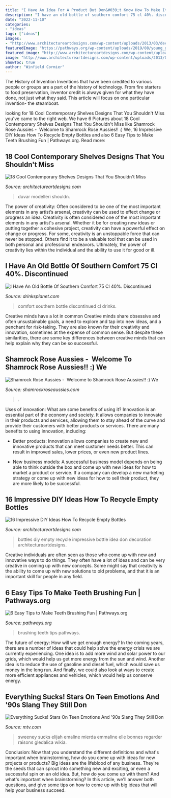 ```yaml
---
title: "I Have An Idea For A Product But Don&#039;t Know How To Make It : I Have An Old Bottle Of Southern Comfort 75 Cl 40%. Discontinued"
description: "I have an old bottle of southern comfort 75 cl 40%. discontinued"
date: "2022-11-10"
categories:
- "ideas"
tags: ["ideas"]
images:
- "http://www.architectureartdesigns.com/wp-content/uploads/2013/03/decoration-bottles-diy-ArchitectureArtDesigns-7.jpg"
featuredImage: "https://pathways.org/wp-content/uploads/2019/08/young_girls_with_pigtails_brushing_her_teeth.jpg"
featured_image: "http://www.architectureartdesigns.com/wp-content/uploads/2013/03/decoration-bottles-diy-ArchitectureArtDesigns-7.jpg"
image: "http://www.architectureartdesigns.com/wp-content/uploads/2013/03/decoration-bottles-diy-ArchitectureArtDesigns-7.jpg"
ShowToc: true
author: "Winfield Cormier"
---
```



The History of Invention
Inventions that have been credited to various people or groups are a part of the history of technology. From fire starters to food preservation, inventor credit is always given for what they have done, not just what they said. This article will focus on one particular invention- the steamboat.

	

		
looking for 18 Cool Contemporary Shelves Designs That You Shouldn&#039;t Miss you've came to the right web. We have 6 Pictures about 18 Cool Contemporary Shelves Designs That You Shouldn&#039;t Miss like Shamrock Rose Aussies - ﻿﻿﻿ Welcome to Shamrock Rose Aussies!! :) We, 16 Impressive DIY Ideas How To Recycle Empty Bottles and also 6 Easy Tips to Make Teeth Brushing Fun | Pathways.org. Read more:
		
    
## 18 Cool Contemporary Shelves Designs That You Shouldn&#039;t Miss

<img loading=lazy src="https://www.architectureartdesigns.com/wp-content/uploads/2016/10/8-33.jpg" onerror="this.onerror=null;this.src='https://tse4.mm.bing.net/th?id=OIP.hGBVCws2Xq4nbvNslJHbwgHaHa&amp;pid=15.1';" alt="18 Cool Contemporary Shelves Designs That You Shouldn&#039;t Miss">

_Source: architectureartdesigns.com_

>duvar modelleri shouldn. 

	

The power of creativity: Often considered to be one of the most important elements in any artist’s arsenal, creativity can be used to effect change or progress an idea.
Creativity is often considered one of the most important elements in any artist's arsenal. Whether it be for creating new ideas or putting together a cohesive project, creativity can have a powerful effect on change or progress. For some, creativity is an unstoppable force that can never be stopped. Others find it to be a valuable tool that can be used in both personal and professional endeavors. Ultimately, the power of creativity lies within the individual and the ability to use it for good or ill.

    
## I Have An Old Bottle Of Southern Comfort 75 Cl 40%. Discontinued

<img loading=lazy src="https://decg5lu73tfmh.cloudfront.net/drinksplanet.com/images/fbfiles/images/DF78E11D-B2B8-436B-8773-01D2DD47B3F8-6pcgjr78d6_v_1538742037.jpeg" onerror="this.onerror=null;this.src='https://tse2.mm.bing.net/th?id=OIP.qPr9JKrAk6vtxt2H9pIP-AHaQx&amp;pid=15.1';" alt="I Have An Old Bottle Of Southern Comfort 75 Cl 40%. Discontinued">

_Source: drinksplanet.com_

>comfort southern bottle discontinued cl drinks. 

	

Creative minds have a lot in common
Creative minds share obsessive and often unsustainable goals, a need to explore and tap into new ideas, and a penchant for risk-taking. They are also known for their creativity and innovation, sometimes at the expense of common sense. But despite these similarities, there are some key differences between creative minds that can help explain why they can be so successful.

    
## Shamrock Rose Aussies - ﻿﻿﻿ Welcome To Shamrock Rose Aussies!! :) We

<img loading=lazy src="http://shamrockroseaussies.com/yahoo_site_admin/assets/images/DSC_0061.262180039_std.JPG" onerror="this.onerror=null;this.src='https://tse4.mm.bing.net/th?id=OIP.F8ke_kyOo-K187VSgFiNLQHaFR&amp;pid=15.1';" alt="Shamrock Rose Aussies - ﻿﻿﻿ Welcome to Shamrock Rose Aussies!! :) We">

_Source: shamrockroseaussies.com_

>. 

	

Uses of innovation: What are some benefits of using it?
Innovation is an essential part of the economy and society. It allows companies to innovate in their products and services, allowing them to stay ahead of the curve and provide their customers with better products or services. There are many benefits to using innovation, including: 
- Better products: Innovation allows companies to create new and innovative products that can meet customer needs better. This can result in improved sales, lower prices, or even new product lines.

- New business models: A successful business model depends on being able to think outside the box and come up with new ideas for how to market a product or service. If a company can develop a new marketing strategy or come up with new ideas for how to sell their product, they are more likely to be successful.

    
## 16 Impressive DIY Ideas How To Recycle Empty Bottles

<img loading=lazy src="http://www.architectureartdesigns.com/wp-content/uploads/2013/03/decoration-bottles-diy-ArchitectureArtDesigns-7.jpg" onerror="this.onerror=null;this.src='https://tse1.mm.bing.net/th?id=OIP.jMRhcDaSHdLdfuWguAqdRgHaJ6&amp;pid=15.1';" alt="16 Impressive DIY Ideas How To Recycle Empty Bottles">

_Source: architectureartdesigns.com_

>bottles diy empty recycle impressive bottle idea don decoration architectureartdesigns. 

	

Creative individuals are often seen as those who come up with new and innovative ways to do things. They often have a lot of ideas and can be very creative in coming up with new concepts. Some might say that creativity is the ability to come up with new solutions to old problems, and that it is an important skill for people in any field.

    
## 6 Easy Tips To Make Teeth Brushing Fun | Pathways.org

<img loading=lazy src="https://pathways.org/wp-content/uploads/2019/08/young_girls_with_pigtails_brushing_her_teeth.jpg" onerror="this.onerror=null;this.src='https://tse3.mm.bing.net/th?id=OIP.Q8tZj0U-CJC3ACb3mS05DgHaE7&amp;pid=15.1';" alt="6 Easy Tips to Make Teeth Brushing Fun | Pathways.org">

_Source: pathways.org_

>brushing teeth tips pathways. 

	

The future of energy: How will we get enough energy?
In the coming years, there are a number of ideas that could help solve the energy crisis we are currently experiencing. One idea is to add more wind and solar power to our grids, which would help us get more energy from the sun and wind. Another idea is to reduce the use of gasoline and diesel fuel, which would save us money in the long run. And finally, we could also look at ways to create more efficient appliances and vehicles, which would help us conserve energy.

    
## Everything Sucks! Stars On Teen Emotions And &#039;90s Slang They Still Don

<img loading=lazy src="https://mtv.mtvnimages.com/uri/mgid:ao:image:mtv.com:394965?quality=0.8&amp;format=jpg&amp;width=1440&amp;height=810&amp;.jpg" onerror="this.onerror=null;this.src='https://tse1.mm.bing.net/th?id=OIP.7svqEIcvyOzWEL9Yd92Q9QHaEK&amp;pid=15.1';" alt="Everything Sucks! Stars On Teen Emotions And &#039;90s Slang They Still Don">

_Source: mtv.com_

>sweeney sucks elijah emaline mierda emmaline elle bonnes regarder raisons gledalica wikia. 

	

Conclusion: Now that you understand the different definitions and what's important when brainstorming, how do you come up with ideas for new projects or products?
Big ideas are the lifeblood of any business. They're the seeds that can sprout into something new and exciting, or even a successful spin on an old idea. But, how do you come up with them? And what's important when brainstorming? In this article, we'll answer both questions, and give some tips on how to come up with big ideas that will help your business succeed.

